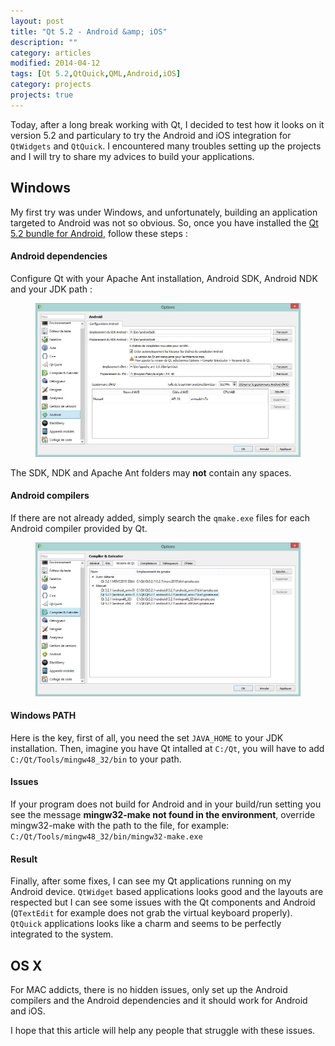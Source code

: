 ```yaml
---
layout: post
title: "Qt 5.2 - Android &amp; iOS"
description: ""
category: articles
modified: 2014-04-12
tags: [Qt 5.2,QtQuick,QML,Android,iOS]
category: projects
projects: true
---
```


Today, after a long break working with Qt, I decided to test how it looks on it version 5.2 and particulary to try the Android and iOS integration for `QtWidgets` and `QtQuick`. I encountered many troubles setting up the projects and I will try to share my advices to build your applications.

## Windows

My first try was under Windows, and unfortunately, building an application targeted to Android was not so obvious. So, once you have installed the [Qt 5.2 bundle for Android](http://download.qt-project.org/official_releases/qt/5.2/5.2.1/qt-opensource-windows-x86-android-5.2.1.exe), follow these steps :

#### Android dependencies

Configure Qt with your Apache Ant installation, Android SDK, Android NDK and your JDK path :

<div class="zoom-gallery">
    <figure>
        <a href="/images/qt-android-ios/qt-android-settings.jpg"><img src="/images/qt-android-ios/qt-android-settings.jpg" /></a>
    </figure>
</div>

The SDK, NDK and Apache Ant folders may **not** contain any spaces.

#### Android compilers

If there are not already added, simply search the `qmake.exe` files for each Android compiler provided by Qt.

<div class="zoom-gallery">
    <figure>
        <a href="/images/qt-android-ios/qt-compilers-settings.jpg"><img src="/images/qt-android-ios/qt-compilers-settings.jpg" /></a>
    </figure>
</div>

#### Windows PATH

Here is the key, first of all, you need the set `JAVA_HOME` to your JDK installation. Then, imagine you have Qt intalled at `C:/Qt`, you will have to add `C:/Qt/Tools/mingw48_32/bin` to your path.

#### Issues
 
If your program does not build for Android and in your build/run setting you see the message **mingw32-make not found in the environment**, override mingw32-make with the path to the file, for example: `C:/Qt/Tools/mingw48_32/bin/mingw32-make.exe`

#### Result

Finally, after some fixes, I can see my Qt applications running on my Android device. `QtWidget` based applications looks good and the layouts are respected but I can see some issues with the Qt components and Android (`QTextEdit` for example does not grab the virtual keyboard properly). `QtQuick` applications looks like a charm and seems to be perfectly integrated to the system. 

## OS X

For MAC addicts, there is no hidden issues, only set up the Android compilers and the Android dependencies and it should work for Android and iOS.

I hope that this article will help any people that struggle with these issues.